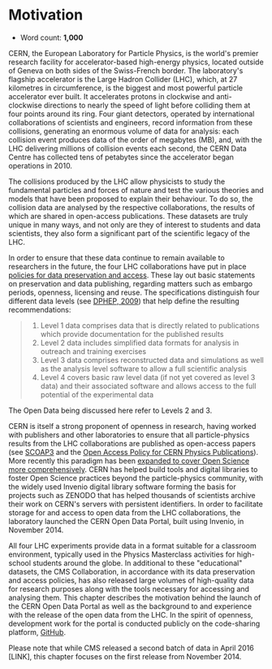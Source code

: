 # Motivation

- Word count: **1,000**

CERN, the European Laboratory for Particle Physics, is the world's premier research facility for accelerator-based high-energy physics, located outside of Geneva on both sides of the Swiss-French border. The laboratory's flagship accelerator is the Large Hadron Collider (LHC), which, at 27 kilometres in circumference, is the biggest and most powerful particle accelerator ever built. It accelerates protons in clockwise and anti-clockwise directions to nearly the speed of light before colliding them at four points around its ring. Four giant detectors, operated by international collaborations of scientists and engineers, record information from these collisions, generating an enormous volume of data for analysis: each collision event produces data of the order of megabytes (MB), and, with the LHC delivering millions of collision events each second, the CERN Data Centre has collected tens of petabytes since the accelerator began operations in 2010.

The collisions produced by the LHC allow physicists to study the fundamental particles and forces of nature and test the various theories and models that have been proposed to explain their behaviour. To do so, the collision data are analysed by the respective collaborations, the results of which are shared in open-access publications. These datasets are truly unique in many ways, and not only are they of interest to students and data scientists, they also form a significant part of the scientific legacy of the LHC.

In order to ensure that these data continue to remain available to researchers in the future, the four LHC collaborations have put in place [policies for data preservation and access](http://opendata.cern.ch/collection/Data-Policies). These lay out basic statements on preservation and data publishing, regarding matters such as embargo periods, openness, licensing and reuse. The specifications distinguish four different data levels (see [DPHEP, 2009](https://arxiv.org/abs/0912.0255)) that help define the resulting recommendations:

> 1. Level 1 data comprises data that is directly related to publications which provide documentation for the published results
> 2. Level 2 data includes simplified data formats for analysis in outreach and training exercises
> 3. Level 3 data comprises reconstructed data and simulations as well as the analysis level software to allow a full scientific analysis
> 4. Level 4 covers basic raw level data (if not yet covered as level 3 data) and their associated software and allows access to the full potential of the experimental data

The Open Data being discussed here refer to Levels 2 and 3.

CERN is itself a strong proponent of openness in research, having worked with publishers and other laboratories to ensure that all particle-physics results from the LHC collaborations are published as open-access papers (see [SCOAP3](https://scoap3.org/) and the [Open Access Policy for CERN Physics Publications](https://cds.cern.ch/record/1955574)). More recently this paradigm has been [expanded to cover Open Science more comprehensively](http://home.cern/cern-people/opinion/2014/11/road-open-science). CERN has helped build tools and digital libraries to foster Open Science practices beyond the particle-physics community, with the widely used Invenio digital library software forming the basis for projects such as ZENODO that has helped thousands of scientists archive their work on CERN's servers with persistent identifiers. In order to facilitate storage for and access to open data from the LHC collaborations, the laboratory launched the CERN Open Data Portal, built using Invenio, in November 2014.

All four LHC experiments provide data in a format suitable for a classroom environment, typically used in the Physics Masterclass activities for high-school students around the globe. In additional to these "educational" datasets, the CMS Collaboration, in accordance with its data preservation and access policies, has also released large volumes of high-quality data for research purposes along with the tools necessary for accessing and analysing them. This chapter describes the motivation behind the launch of the CERN Open Data Portal as well as the background to and experience with the release of the open data from the LHC. In the spirit of openness, development work for the portal is conducted publicly on the code-sharing platform, [GitHub](https://github.com/cernopendata/opendata.cern.ch).

Please note that while CMS released a second batch of data in April 2016 [LINK], this chapter focuses on the first release from November 2014.
